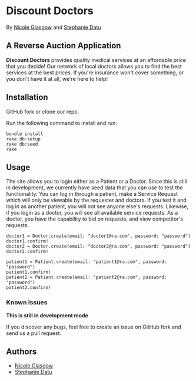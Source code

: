 # Discount Doctors
By [Nicole Glasgow](http://blog.nicoleglasgow.org/) and [Stephanie Datu](http://blog.stephdatu.com)

## A Reverse Auction Application
**Discount Doctors** provides quality medical services at an affordable price that you decide! Our network of local doctors allows you to find the best services at the best prices. If you're insurance won't cover something, or you don't have it at all, we're here to help!

## Installation

GitHub fork or clone our repo.

Run the following command to install and run:

```console
bundle install
rake db:setup
rake db:seed
rake
```

## Usage

The site allows you to login either as a Patient or a Doctor. Since this is still in development, we currently have seed data that you can use to test the functionality. You can log in through a patient, make a Service Request which will only be viewable by the requester and doctors. If you test it and log in as another patient, you will not see anyone else's requests. Likewise, if you login as a doctor, you will see all available service requests. As a doctor, you have the capability to bid on requests, and view competitor's requests.

```erb
doctor1 = Doctor.create(email: "doctor1@ra.com", password: "password")
doctor1.confirm!
doctor2 = Doctor.create(email: "doctor2@ra.com", password: "password")
doctor2.confirm!

patient1 = Patient.create(email: "patient1@ra.com", password: "password")
patient1.confirm!
patient2 = Patient.create(email: "patient2@ra.com", password: "password")
patient2.confirm!
```

### Known Issues

**This is still in development mode**

If you discover any bugs, feel free to create an issue on GitHub fork and
send us a pull request.

## Authors

* [Nicole Glasgow](http://blog.nicoleglasgow.org/)
* [Stephanie Datu](http://blog.stephdatu.com)
